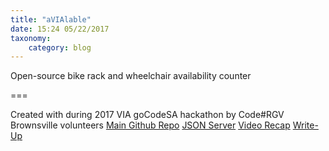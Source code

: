 ```yaml
---
title: "aVIAlable"
date: 15:24 05/22/2017
taxonomy:
    category: blog
---
```


Open-source bike rack and wheelchair availability counter

===

Created with <i class="fa fa-heart" aria-hidden="true"></i> during 2017 VIA goCodeSA hackathon by Code#RGV Brownsville volunteers
[Main Github Repo](https://github.com/codergvbrownsville/bikeRack)
[JSON Server](https://github.com/celgra/json-server)
[Video Recap](https://www.youtube.com/watch?v=cirexoHFb5Y)
[Write-Up](https://therivardreport.com/coders-pull-all-nighter-with-via-to-develop-transit-solutions/)
